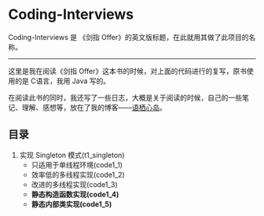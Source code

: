 # Coding-Interviews

Coding-Interviews 是 《剑指 Offer》的英文版标题，在此就用其做了此项目的名称。

------

这里是我在阅读《剑指 Offer》这本书的时候，对上面的代码进行的复写，原书使用的是 C语言，我用 Java 写的。

在阅读此书的同时，我还写了一些日志，大概是关于阅读的时候，自己的一些笔记、理解、感想等，放在了我的博客——[语栖心岛](https://blog.idigo.cn/tags/%E5%89%91%E6%8C%87-Offer/)。
## 目录

1. 实现 Singleton 模式(t1_singleton)
    - 只适用于单线程环境(code1_1)
    - 效率低的多线程实现(code1_2)
    - 改进的多线程实现(code1_3)
    - **静态构造函数实现(code1_4)**
    - **静态内部类实现(code1_5)**
